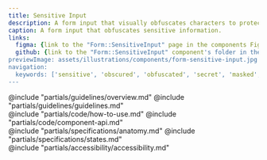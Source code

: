 ```yaml
---
title: Sensitive Input
description: A form input that visually obfuscates characters to protect sensitive information by replacing them with a shape.
caption: A form input that obfuscates sensitive information.
links:
  figma: {link to the "Form::SensitiveInput" page in the components Figma library}
  github: {link to the "Form::SensitiveInput" component's folder in the GitHub repo}
previewImage: assets/illustrations/components/form-sensitive-input.jpg
navigation:
  keywords: ['sensitive', 'obscured', 'obfuscated', 'secret', 'masked', 'form']
---
```


<section data-tab="Guidelines">
  @include "partials/guidelines/overview.md"
  @include "partials/guidelines/guidelines.md"
</section>

<section data-tab="Code">
  @include "partials/code/how-to-use.md"
  @include "partials/code/component-api.md"
  <!-- @include "partials/code/showcase.md" -->
</section>

<section data-tab="Specifications">
  @include "partials/specifications/anatomy.md"
  @include "partials/specifications/states.md"
</section>

<section data-tab="Accessibility">
  @include "partials/accessibility/accessibility.md"
</section>